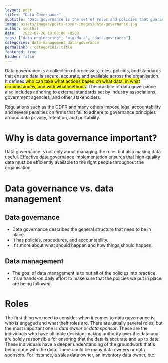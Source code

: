 ```yaml
---
layout: post
title:  "Data Governance"
subtitle: "Data governance is the set of roles and policies that guarantee an organization's data is safe, private, accurate, and useful."
image: assets/images/posts-cover-images/data-governance.jpg
author: senthil
date:   2022-07-26 19:00:00 +0530
tags: ["data-engineering", "big-data", "data-goverance"]
categories: data-management data-goverance
permalink: /:categories/:title
featured: true
hidden: false
---
```


Data governance is a collection of processes, roles, policies, and standards that ensure data is secure, accurate, and available across the organisation. It defines <mark>who can take what actions based on what data, in what circumstances, and with what methods</mark>. The practice of data governance also includes adhering to external standards set by industry associations, government agencies, and other stakeholders. 

Regulations such as the GDPR and many others impose legal accountability and severe penalties on firms that fail to adhere to governance principles around data privacy, retention, and portability. 

# Why is data governance important?
Data governance is not only about managing the rules but also making data useful. Effective data governance implementation ensures that high-quality data must be efficiently available to the right people throughout the organisation.

# Data governance vs. data management
## Data governance
- Data governance describes the general structure that need to be in place.
- It has policies, procedures, and accountability.
- It's more about what should happen and how things should happen.

## Data management
- The goal of data management is to put all of the policies into practice.
- It's a hands-on daily effort to make sure that the policies we put in place are being followed.

# Roles
The first thing we need to consider when it comes to data governance is who is engaged and what their roles are. There are usually several roles, but the most important one is *data owner* or *data sponsor*. These are the individuals who have ultimate decision-making authority over the data and are solely responsible for ensuring that the data is accurate and up to date. These individuals have a deeper understanding of the groundwork that's being done with the data. There could be many data owners or data sponsors. For instance, a sales data owner, an inventory data owner, etc.
